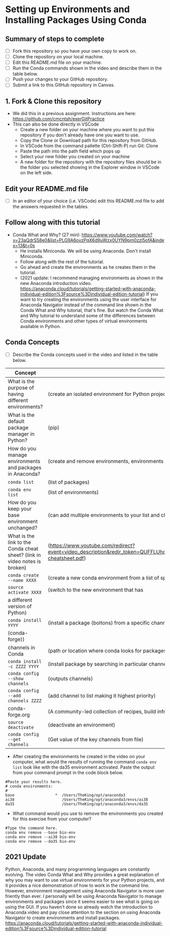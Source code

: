 # Setting up Environments and Installing Packages Using Conda

## Summary of steps to complete

- [ ] Fork this repository so you have your own copy to work on.
- [ ] Clone the repository on your local machine. 
- [ ] Edit this README.md file on your machine.
- [ ] Run the Conda commands shown in the video and describe them in the table below.
- [ ] Push your changes to your GitHub repository.
- [ ] Submit a link to this GitHub repository in Canvas.

## 1. Fork & Clone this repository

* We did this in a previous assignment. Instructions are here: https://github.com/cmcntsh/exerGitPractice
* This can also be done directly in VSCode
  * Create a new folder on your machine where you want to put this repository if you don't already have one you want to use.
  * Copy the Clone or Download path for this repository from GitHub.
  * In VSCode from the command pallette (Ctrl-Shift-P) run Git: Clone
  * Paste the path into the path field which pops up
  * Select your new folder you created on your machine
  * A new folder for the repository with the repository files should be in the folder you selected showing in the Explorer window in VSCode on the left side.
  
## Edit your README.md file

* [ ] In an editor of your choice (i.e. VSCode) edit this README.md file to add the answers requested in the tables.

## Follow along with this tutorial

* Conda What and Why? (27 min): https://www.youtube.com/watch?v=23aQdrS58e0&list=PLG9A6ovzPqX6d9uWzx0UYN9pm0zzl5ofA&index=13&t=0s
  * He installs Miniconda. We will be using Anaconda. Don't install Miniconda.
  * Follow along with the rest of the tutorial.
  * Go ahead and create the environments as he creates them in the tutorial.
  * (2021 update: I recommend managing environments as shown in the new Anaconda introduction video. https://anaconda.cloud/tutorials/getting-started-with-anaconda-individual-edition%3Fsource%3Dindividual-edition-tutorial) If you want to try creating the environments using the user interface for Anaconda Navigator instead of the command line shown in the Conda What and Why tutorial, that's fine. But watch the Conda What and Why tutorial to understand some of the differences between Conda environments and other types of virtual environments available in Python.

## Conda Concepts

* [ ] Describe the Conda concepts used in the video and listed in the table below.

|   Concept   |         Description or short answer         |
|     ---     |                     ---                     |
|What is the purpose of having different environments?     |(create an isolated environment for Python projects)|
|What is the default package manager in Python?            |(pip)|
|How do you manage environments and packages in Anaconda?  |(create and remove environments, environments to use specific version of python)|
|`conda list`       |(list of packages)|
|`conda env list`       |(list of environments)|
|How do you keep your base environment unchanged?       |(can add multiple environments to your list and change your active environment)|
|What is the link to the Conda cheat sheet? (link in video notes is broken)      |(https://www.youtube.com/redirect?event=video_description&redir_token=QUFFLUhqbFM1RjdSZVdhRmRQbEo5ZlMzYVJ1a2x2T3hfQXxBQ3Jtc0tsd29BSzd4cnkteVl6QXYyTm1pWHJMTmR6YXFzOFE1d1VpYXRqNEhtSXNxbmk3elRiWVZhd0otVnhfQ0lWSXZQdl85RHRKbWhwRTNqMWNFMXNaMFlXV1FlZUk1dmk4WlZnRUxNanN6Uk03RkNPQWpkMA&q=https%3A%2F%2Fconda.io%2Fdocs%2F_downloads%2Fconda-cheatsheet.pdf)|
|`conda create --name XXXX`       |(create a new conda environment from a list of specified packages)|
|`source activate XXXX`       |(switch to the new environment that has
a different version of Python)|
|`conda install YYYY`       |(install a package (boltons) from a specific channel
(conda-forge))|
|channels in Conda       |(path or location where conda looks for packages to install)|
|`conda install -c ZZZZ YYYY`       |(install package by searching in particular channel)|
|`conda config --show channels`       |(outputs channels)|
|`conda config --add channels ZZZZ`       |(add channel to list making it highest priority)|
|conda-forge.org       |(A community-led collection of recipes, build infrastructure and distributions for the conda package manager.)|
|`source deactivate`       |(deactivate an environment)|
|`conda config --get channels`       |(Get value of the key channels from file)|

* After creating the environments he created in the video on your computer, what would the results of running the command `conda env list` look like with the da35 environment activated. Paste the output from your command prompt in the code block below.

```
#Paste your results here.
# conda environments:
#
base                  *  /Users/TheKing/opt/anaconda3
ai38                     /Users/TheKing/opt/anaconda3/envs/ai38
da35                     /Users/TheKing/opt/anaconda3/envs/da35

```
* What command would you use to remove the environments you created for this exercise from your computer?

```
#Type the command here.
conda env remove --base bio-env
conda env remove --ai38 bio-env
conda env remove --da35 bio-env
```
## 2021 Update
Python, Anaconda, and many programming languages are constantly evolving. The video Conda What and Why provides a great explanation of why you may want to use virtual environments for your Python projects, and it provides a nice demonstration of how to work in the command line. However, environment management using Anaconda Navigator is more user friently than ever. I personally will be using Anaconda Navigator to manage environments and packages since it seems easier to see what is going on using the GUI. If you haven't done so already watch the introduction to Anaconda video and pay close attention to the section on using Anaconda Navigator to create environments and install packages. https://anaconda.cloud/tutorials/getting-started-with-anaconda-individual-edition%3Fsource%3Dindividual-edition-tutorial
 